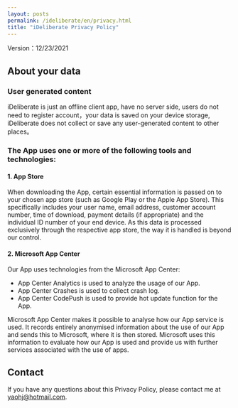 ```yaml
---
layout: posts
permalink: /ideliberate/en/privacy.html
title: "iDeliberate Privacy Policy"
---
```

Version：12/23/2021

## About your data
### User generated content
iDeliberate is just an offline client app, have no server side, users do not need to register account，your data is saved on your device storage, iDeliberate does not collect or save any user-generated content to other places。

### The App uses one or more of the following tools and technologies:
#### 1. App Store

When downloading the App, certain essential information is passed on to your chosen app store (such as Google Play or the Apple App Store). This specifically includes your user name, email address, customer account number, time of download, payment details (if appropriate) and the individual ID number of your end device. As this data is processed exclusively through the respective app store, the way it is handled is beyond our control.

#### 2. Microsoft App Center

Our App uses technologies from the Microsoft App Center:
- App Center Analytics is used to analyze the usage of our App.
- App Center Crashes is used to collect crash log.
- App Center CodePush is used to provide hot update function for the App.

Microsoft App Center makes it possible to analyse how our App service is used. It records entirely anonymised information about the use of our App and sends this to Microsoft, where it is then stored. Microsoft uses this information to evaluate how our App is used and provide us with further services associated with the use of apps. 

## Contact
If you have any questions about this Privacy Policy, please contact me at yaohj@hotmail.com.
